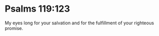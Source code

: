 # Psalms 119:123

My eyes long for your salvation and for the fulfillment of your righteous promise.
